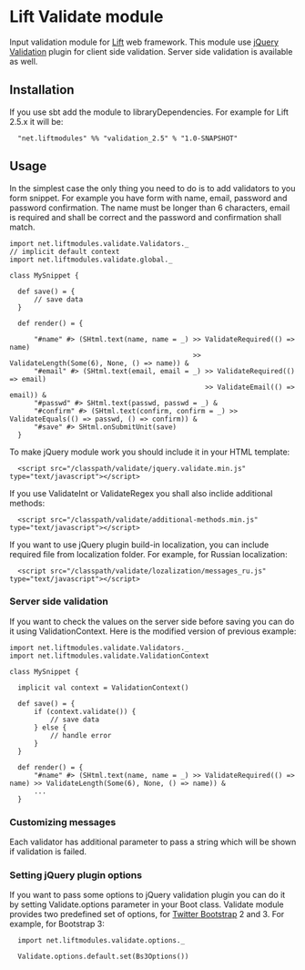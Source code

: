 # Lift Validate module

  Input validation module for [Lift](http://liftweb.net) web framework.  This module use [jQuery Validation](http://www.jqueryvalidation.org) plugin for client side validation.  Server side validation is available as well.

## Installation

  If you use sbt add the module to libraryDependencies. For example for Lift 2.5.x it will be:

```
  "net.liftmodules" %% "validation_2.5" % "1.0-SNAPSHOT"
```

## Usage

  In the simplest case the only thing you need to do is to add validators to you form snippet. For example you have form with name, email, password and password confirmation. The name must be longer than 6 characters, email is required and shall be correct and the password and confirmation shall match.

```
import net.liftmodules.validate.Validators._
// implicit default context
import net.liftmodules.validate.global._

class MySnippet {

  def save() = {
      // save data
  }

  def render() = {

      "#name" #> (SHtml.text(name, name = _) >> ValidateRequired(() => name)
                                             >> ValidateLength(Some(6), None, () => name)) &
      "#email" #> (SHtml.text(email, email = _) >> ValidateRequired(() => email)
                                                >> ValidateEmail(() => email)) &
      "#passwd" #> SHtml.text(passwd, passwd = _) &
      "#confirm" #> (SHtml.text(confirm, confirm = _) >> ValidateEquals(() => passwd, () => confirm)) &
      "#save" #> SHtml.onSubmitUnit(save)
  }
```

  To make jQuery module work you should include it in your HTML template:

```
  <script src="/classpath/validate/jquery.validate.min.js" type="text/javascript"></script>
```

If you use ValidateInt or ValidateRegex you shall also inclide additional methods:

```
  <script src="/classpath/validate/additional-methods.min.js" type="text/javascript"></script>
```

If you want to use jQuery plugin build-in localization, you can include required file from localization folder. For example, for Russian localization:

```
  <script src="/classpath/validate/lozalization/messages_ru.js" type="text/javascript"></script>
```

### Server side validation

  If you want to check the values on the server side before saving you can do it using ValidationContext.  Here is the modified version of previous example:

```
import net.liftmodules.validate.Validators._
import net.liftmodules.validate.ValidationContext

class MySnippet {

  implicit val context = ValidationContext()

  def save() = {
      if (context.validate()) {
          // save data
      } else {
          // handle error
      }
  }

  def render() = {
      "#name" #> (SHtml.text(name, name = _) >> ValidateRequired(() => name) >> ValidateLength(Some(6), None, () => name)) &
      ...
  }
```

### Customizing messages

  Each validator has additional parameter to pass a string which will be shown if validation is failed.

### Setting jQuery plugin options

  If you want to pass some options to jQuery validation plugin you can do it by setting Validate.options parameter in your Boot class.  Validate module provides two predefined set of options, for [Twitter Bootstrap](http://getbootstrap.com) 2 and 3. For example, for Bootstrap 3:

```
  import net.liftmodules.validate.options._

  Validate.options.default.set(Bs3Options())
```
